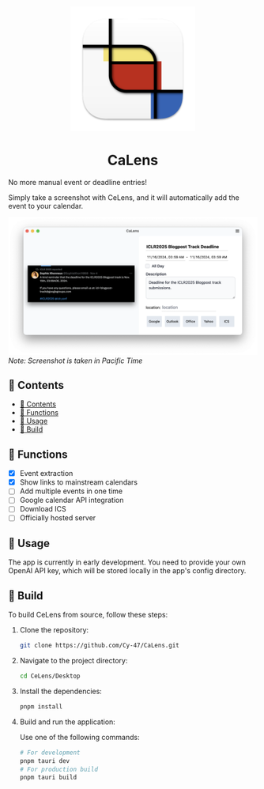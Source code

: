 <center>
 <img src="./Desktop/src-tauri/icons/appicon.png" width=50%>
 <h1>CaLens</h1>
</center>

No more manual event or deadline entries!

Simply take a screenshot with CeLens, and it will automatically add the event to your calendar.

![CeLens Screenshot](./UI_screenshot.png)
_Note: Screenshot is taken in Pacific Time_

## :paperclip: Contents

- [:paperclip: Contents](#paperclip-contents)
- [:rocket: Functions](#rocket-functions)
- [:calendar: Usage](#calendar-usage)
- [:hammer: Build](#hammer-build)

## :rocket: Functions

- [x] Event extraction
- [x] Show links to mainstream calendars
- [ ] Add multiple events in one time
- [ ] Google calendar API integration
- [ ] Download ICS
- [ ] Officially hosted server

## :calendar: Usage

The app is currently in early development. You need to provide your own OpenAI API key, which will be stored locally in the app's config directory.

## :hammer: Build

To build CeLens from source, follow these steps:

1. Clone the repository:
   ```sh
   git clone https://github.com/Cy-47/CaLens.git
   ```
2. Navigate to the project directory:
   ```sh
   cd CeLens/Desktop
   ```
3. Install the dependencies:
   ```sh
   pnpm install
   ```
4. Build and run the application:

   Use one of the following commands:

   ```sh
   # For development
   pnpm tauri dev
   # For production build
   pnpm tauri build
   ```

